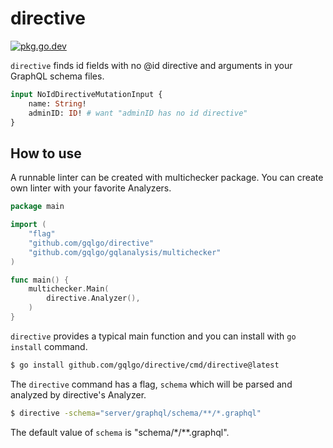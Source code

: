 # directive

[![pkg.go.dev][gopkg-badge]][gopkg]

`directive` finds id fields with no @id directive and arguments in your GraphQL schema files.

```graphql
input NoIdDirectiveMutationInput {
    name: String!
    adminID: ID! # want "adminID has no id directive"
}
```

## How to use

A runnable linter can be created with multichecker package.
You can create own linter with your favorite Analyzers.

```go
package main

import (
	"flag"
	"github.com/gqlgo/directive"
	"github.com/gqlgo/gqlanalysis/multichecker"
)

func main() {
	multichecker.Main(
		directive.Analyzer(),
	)
}
```

`directive` provides a typical main function and you can install with `go install` command.

```sh
$ go install github.com/gqlgo/directive/cmd/directive@latest
```

The `directive` command has a flag, `schema` which will be parsed and analyzed by directive's Analyzer.

```sh
$ directive -schema="server/graphql/schema/**/*.graphql"
```

The default value of `schema` is "schema/*/**.graphql".

<!-- links -->
[gopkg]: https://pkg.go.dev/github.com/gqlgo/directive
[gopkg-badge]: https://pkg.go.dev/badge/github.com/gqlgo/directive?status.svg
